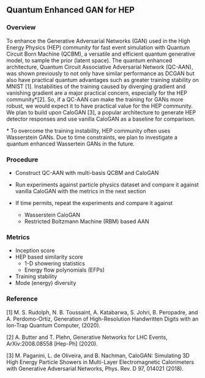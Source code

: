 ## Quantum Enhanced GAN for HEP

### Overview 
To enhance the Generative Adversarial Networks (GAN) used in the High Energy Physics (HEP) community for fast event simulation with Quantum Circuit Born Machine (QCBM), a versatile and efficient quantum generative model, to sample the prior (latent space). The quantum enhanced architecture, Quantum Circuit Associative Adversarial Network (QC-AAN), was shown previously to not only have similar performance as DCGAN but also have  practical quantum advantages such as greater training stability on MNIST [1]. Instabilities of the training caused by diverging gradient and vanishing gradient are a major practical concern, especially for the HEP community\*[2]. So, if a QC-AAN can make the training for GANs more robust, we would expect it to have practical value for the HEP community. We plan to build upon CaloGAN [3], a popular architecture to generate HEP detector responses and use vanilla CaloGAN as a baseline for comparison. 

\* To overcome the training instability, HEP community often uses Wasserstein GANs. Due to time constraints, we plan to investigate a quantum enhanced Wassertein GANs in the future.

### Procedure
- Construct QC-AAN with multi-basis QCBM and CaloGAN

- Run experiments against particle physics dataset and compare it against vanilla CaloGAN with the metrics in the next section

- If time permits, repeat the experiments and compare it against 
  - Wasserstein CaloGAN
  - Restricted Boltzmann Machine (RBM) based AAN


### Metrics
- Inception score
- HEP based similarity score
  - 1-D showering statistics
  - Energy flow polynomials (EFPs)
- Training stability
- Mode (energy) diversity


### Reference
[1] M. S. Rudolph, N. B. Toussaint, A. Katabarwa, S. Johri, B. Peropadre, and A. Perdomo-Ortiz, Generation of High-Resolution Handwritten Digits with an Ion-Trap Quantum Computer, (2020).

[2] A. Butter and T. Plehn, Generative Networks for LHC Events, ArXiv:2008.08558 [Hep-Ph] (2020).

[3] M. Paganini, L. de Oliveira, and B. Nachman, CaloGAN: Simulating 3D High Energy Particle Showers in Multi-Layer Electromagnetic Calorimeters with Generative Adversarial Networks, Phys. Rev. D 97, 014021 (2018).

